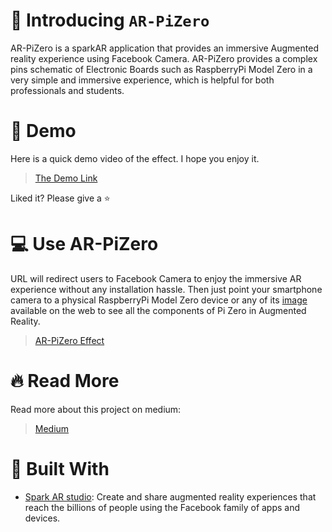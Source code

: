 # 👋 Introducing `AR-PiZero`
AR-PiZero is a sparkAR application that provides an immersive Augmented reality experience using Facebook Camera. AR-PiZero provides a complex pins schematic of Electronic Boards such as RaspberryPi Model Zero in a very simple and immersive experience, which is helpful for both professionals and students.

# 🚀 Demo
Here is a quick demo video of the effect. I hope you enjoy it.

> [The Demo Link](https://www.youtube.com/watch?v=FrIwxU_Zrhs)

Liked it? Please give a ⭐️

# 💻 Use AR-PiZero
URL will redirect users to Facebook Camera to enjoy the immersive AR experience without any installation hassle. Then just point your smartphone camera to a physical RaspberryPi Model Zero device or any of its [image](https://github.com/ashleymavericks/AR-PiZero/blob/main/textures/RespberryPi-removebg-preview.png) available on the web to see all the components of Pi Zero in Augmented Reality.

> [AR-PiZero Effect](https://www.facebook.com/fbcameraeffects/tryit/638474867603874/)

# 🔥 Read More
Read more about this project on medium:
> [Medium](https://link.medium.com/kLrcLXO1BZ)

# 🍔 Built With
- [Spark AR studio](https://sparkar.facebook.com/ar-studio/): Create and share augmented reality experiences that reach the billions of people using the Facebook family of apps and devices.







